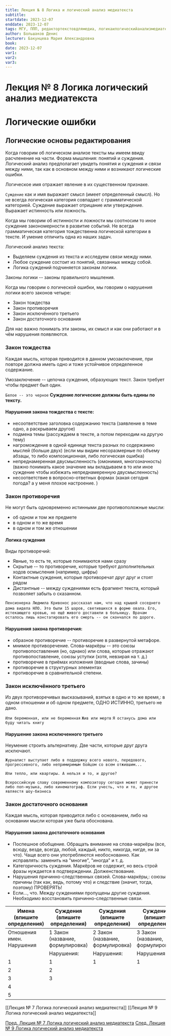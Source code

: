 ```yaml
---
title: Лекция № 8 Логика и логический анализ медиатекста
subtitle:
startdate: 2023-12-07
enddate: 2023-12-07
tags: МГУ, ППП, редактортекстовдлямедиа, логикаилогическийанализмедиатекста
author: Большаков Денис
lecturer: Бакунцева Мария Александровна
book:
date: 2023-12-07
var1:
var2:
var3:
---
```

# Лекция № 8 Логика логический анализ медиатекста

# Логические ошибки

## Логические основы редактирования

Когда говорим об логическом анализе тексты мы имеем ввиду расчленение на части. Форма мышления: понятий и суждения. Логический анализ предполагает увидеть понятия и суждения и связи между ними, так как в основном между ними и возникают логические ошибки. 

Логическое имя отражает явление в их существенном признаке. 

`Суждение` как и имя выражает смысл (имеет определенный смысл). Но не всегда логическая категория совпадает с грамматической категорией. Суждение выражает отрицание или утверждение. Выражает истинность или ложность.

Когда мы говорим об истинности и ложности мы соотносим то иное суждение закономерности в развитие событий. Не всегда грамматическая категория тождественна логической категории в тексте. И умение отличить одна из наших задач. 

Логический анализ текста:
* Выделяем суждения из текста и исследуем связи между ними.
* Любое суждение состоит из понятий, связанных между собой.
* Логика суждений подчиняется законам логики. 

Законы логики -- законы правильного мышления. 

Когда мы говорим о логической ошибки, мы говорим о нарушения логики
всего законов четыре:
* Закон тождества
* Закон противоречия
* Закон исключённого третьего
* Закон достаточного основания

Для нас важно понимать эти законы, их смысл и как они работают и в чём нарушения появляются. 

### Закон тождества 

Каждая мысль, которая приводится в данном умозаключение, при повторе должна иметь одно и тоже устойчивое определенное содержание. 

Умозаключение -- цепочка суждения, образующих текст. Закон требует чтобы предмет был один. 

`Белое -- это черное`
**Суждение логические должны быть едины по тексту.**


#### Нарушения закона тождества с тексте:
* несоответствие заголовка содержанию текста (заявление в теме одно, а раскрываем другое)
* подмена темы (рассуждаем в тексте, а потом переходим на другую тему)
* нагромождение в одной единице текста разных по содержанию мыслей (больше двух) (если мы видим несоразмерные по объему абзацы, то либо композиционная, либо логическая ошибка)
* непреднамеренная двусмысленность (омонимия, многозначность) (важно понимать какое значение мы вкладываем в то или иное суждение чтобы избежать непреднамеренную двусмысленность)
* несоответствие в вопросно-ответных формах (какая сегодня погода? а у меня плохое настроение. )


### Закон противоречия
Не могут быть одновременно истинными две противоположные мысли:
* об одном и том же предмете
* в одном и то же время
* в одном и том же отношении

#### Логика суждения
Виды противоречий:
* Явные, то есть те, которые понимаются нами сразу
* Скрытые -- то противоречие, которые требуют дополнительных ходов осмысления (например, цифры)
* Контактные суждения, которые противоречат друг друг и стоят рядом
* Дистантные -- между суждениями есть фрагмент текста, который позволяет забыть о сказанном. 

`Пенсионерка Людмила Кривонос рассказал нам, что над крышей соседнего дома видела НЛО. Это были 15 шаров, светившихся в форме овала.`
`Его, истекающего кровью, но ещё живого доставили в больницу. Врачам осталось лишь констатировать его смерть -- он скончался по дороге.` 


#### Нарушения закона противоречия:
* образное противоречие -- противоречие в развернутой метафоре. 
* мнимое противоречение. Слова-маркёры -- это союзы противопоставления (но, однако) или слова, которые отражают противопоставление, союзы уступки (хотя, невзирая на т. д.)
* противоречие в приёмах изложения (вводные слова, зачины)
* противоречие в структурных элементах
* противоречие в сравнительной степени. 


### Закон исключённого третьего

Из двух противоречивых высказываний, взятых в одно и то же время,: в одном отношении и об одном предмете, ОДНО ИСТИННО, третьего не дано. 

`Или беременная, или не беременная`
`Жив или мертв`
`Я останусь дома или буду читать книгу`

#### Нарушение закона исключенного третьего
Неумение строить альтернативу. Две части, которые друг друга исключают. 

`Журналист выступает либо в поддержку всего нового, передового, прогрессивного, либо непримиримым бойцом со всем отжившим...`

`Или тепло, или квартиры. А нельзя и то, и другое?`

`Всероссийскую славу современному композитору сегодня может принести либо поп-музыка, либо кинематограф. Если учесть, что и то, и другое являестя шоу-бизнеса`


### Закон достаточного основания
Каждая мысль, которая приводится либо с основанием, либо на основании мысли которая уже была обоснована. 

#### Нарушения закона достаточного основания
* Поспешное обобщение. Обращать внимание на слова-маркёры (все, всюду, везде, всегда, любой, каждый, никто, никогда, нигде, ни за что).  Чаще всего они употребляются необоснованно. Как исправлять: заменить на "многие", "иногда" и т. д. 
* Категоричность суждения. Маркёров не содержит, но весь строй фразы нуждается в подтверждении. Долженствование. 
* Нарушения причинно-следственных связей. Слова-маркёры,: союзы причины (так как, ведь, потому что) и следствие (значит, тогда, поэтому) ПРОВЕРЯТЬ!
* Если..., что. Между суждениями пропущены другие суждения. Необходимо восстановить причинно-следственные связи. 




| Имена (впишите определения) | Суждения (впишите определения)   | Суждения (впишите определения)   | Суждения (впишите определения)   | Суждения (впишите определения)   |
| --------------------------- | -------------------------------- | -------------------------------- | -------------------------------- | -------------------------------- |
| Отношения имен. Нарушения   | 1 Закон (название, формулировка) | 2 Закон (название, формулировка) | 3 Закон (название, формулировка) | 4 закон (название, формулировка) |
|                             | Нарушения:                       | Нарушения:                       | Нарушения:                       | Нарушения:                       | 
| 1                           | 1                                | 1                                | 1                                | 1                                |
| 2                           | 2                                |                                  |                                  |                                  |
| 3                           | 3                                |                                  |                                  |                                  |
| 4                           |                                  |                                  |                                  |                                  |
| 5                           |                                  |                                  |                                  |                                  |

[[Лекция № 7 Логика логический анализ медиатекста]]    [[Лекция № 9 Логика логический анализ медиатекста]]

[Пред. Лекция № 7 Логика логический анализ медиатекста](https://github.com/denisbolshakoff/MSU/blob/main/Логика%20логический%20анализ%20медиатекста/Лекция%20№%207%20Логика%20логический%20анализ%20медиатекста.md)      [След. Лекция № 9 Логика логический анализ медиатекста](https://github.com/denisbolshakoff/MSU/blob/main/Логика%20логический%20анализ%20медиатекста/Лекция%20№%209%20Логика%20логический%20анализ%20медиатекста.md)